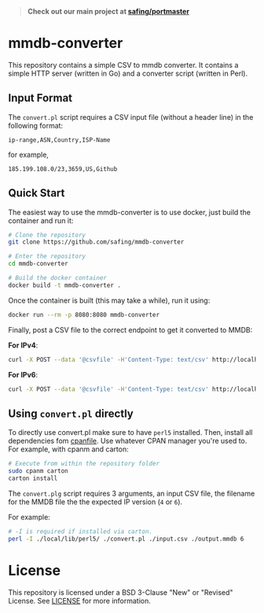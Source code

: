 > **Check out our main project at [safing/portmaster](https://github.com/safing/portmaster)**

# mmdb-converter

This repository contains a simple CSV to mmdb converter.
It contains a simple HTTP server (written in Go) and a converter script (written in Perl).

## Input Format

The `convert.pl` script requires a CSV input file (without a header line) in the following
format:

```csv
ip-range,ASN,Country,ISP-Name
```

for example,
```csv
185.199.108.0/23,3659,US,Github
```

## Quick Start

The easiest way to use the mmdb-converter is to use docker, just build the container and run it:

```bash
# Clone the repository
git clone https://github.com/safing/mmdb-converter

# Enter the repository
cd mmdb-converter

# Build the docker container
docker build -t mmdb-converter .
```

Once the container is built (this may take a while), run it using:

```bash
docker run --rm -p 8080:8080 mmdb-converter
```

Finally, post a CSV file to the correct endpoint to get it converted to MMDB:

**For IPv4**:

```bash
curl -X POST --data '@csvfile' -H'Content-Type: text/csv' http://localhost:8080/convert/v4 -o mydb.mmdb
```

**For IPv6**:

```bash
curl -X POST --data '@csvfile' -H'Content-Type: text/csv' http://localhost:8080/convert/v6 -o mydb.mmdb
```

## Using `convert.pl` directly

To directly use convert.pl make sure to have `perl5` installed. Then, install
all dependencies fom [cpanfile](./cpanfile). Use whatever CPAN manager you're used
to. For example, with cpanm and carton:

```bash
# Execute from within the repository folder
sudo cpanm carton
carton install
```

The `convert.plg` script requires 3 arguments, an input CSV file, the filename for the MMDB file the
the expected IP version (`4` or `6`).

For example:

```bash
# -I is required if installed via carton.
perl -I ./local/lib/perl5/ ./convert.pl ./input.csv ./output.mmdb 6
```

# License

This repository is licensed under a BSD 3-Clause "New" or "Revised" License. See [LICENSE](./LICENSE) for more information.
